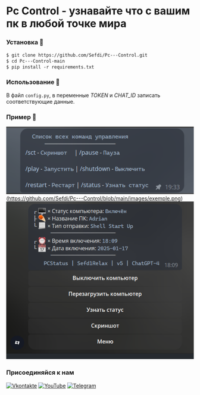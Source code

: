 # Pc Control - узнавайте что с вашим пк в любой точке мира

### Установка 💾
```
$ git clone https://github.com/Sefdi/Pc---Control.git
$ cd Pc---Control-main
$ pip install -r requirements.txt
```

### Использование 🎈
В файл `config.py`, в переменные *TOKEN* и *CHAT_ID* записать соответствующие данные.

### Пример 👀
![Example](https://github.com/Sefdi/Pc---Control/blob/main/images/exemple%202.png)(https://github.com/Sefdi/Pc---Control/blob/main/images/exemple.png)
![Example](https://github.com/Sefdi/Pc---Control/blob/main/images/exemple.png)

### Присоединяйся к нам
[![Vkontakte](https://img.shields.io/badge/Vkontakte-black?style=for-the-badge&logo=VK)](https://vk.com/fsoky)
[![YouTube](https://img.shields.io/badge/YouTube-red?style=for-the-badge&logo=YouTube)](https://youtube.com/c/Фсоки)
[![Telegram](https://img.shields.io/badge/Telegram-blue?style=for-the-badge&logo=Telegram)](https://t.me/fsokycommunity)
